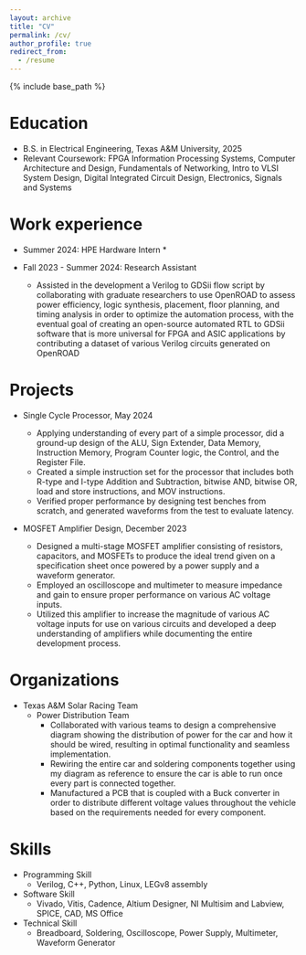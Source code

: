 ```yaml
---
layout: archive
title: "CV"
permalink: /cv/
author_profile: true
redirect_from:
  - /resume
---
```


{% include base_path %}

Education
======
* B.S. in Electrical Engineering, Texas A&M University, 2025
* Relevant Coursework: FPGA Information Processing Systems, Computer Architecture and Design, Fundamentals of Networking, Intro to VLSI System Design, Digital Integrated Circuit Design, Electronics, Signals and Systems
  
Work experience
======
* Summer 2024: HPE Hardware Intern
  * 

* Fall 2023 - Summer 2024: Research Assistant
  * Assisted in the development a Verilog to GDSii flow script by collaborating with graduate researchers to use OpenROAD to assess power efficiency, logic synthesis, placement, floor planning, and timing analysis in order to optimize the automation process, with the eventual goal of creating an open-source automated RTL to GDSii software that is more universal for FPGA and ASIC applications by contributing a dataset of various Verilog circuits generated on OpenROAD

Projects
======
* Single Cycle Processor, May 2024
    * Applying understanding of every part of a simple processor, did a ground-up design of the ALU, Sign Extender, Data Memory, Instruction Memory, Program Counter logic, the Control, and the Register File.
    * Created a simple instruction set for the processor that includes both R-type and I-type Addition and Subtraction, bitwise AND, bitwise OR, load and store instructions, and MOV instructions.
    * Verified proper performance by designing test benches from scratch, and generated waveforms from the test to evaluate latency.

* MOSFET Amplifier Design, December 2023
    * Designed a multi-stage MOSFET amplifier consisting of resistors, capacitors, and MOSFETs to produce the ideal trend given on a specification sheet once powered by a power supply and a waveform generator.
    * Employed an oscilloscope and multimeter to measure impedance and gain to ensure proper performance on various AC voltage inputs. 
    * Utilized this amplifier to increase the magnitude of various AC voltage inputs for use on various circuits and developed a deep understanding of amplifiers while documenting the entire development process.


Organizations
======
* Texas A&M Solar Racing Team
    * Power Distribution Team
      * Collaborated with various teams to design a comprehensive diagram showing the distribution of power for the car and how it should be wired, resulting in optimal functionality and seamless implementation.
      * Rewiring the entire car and soldering components together using my diagram as reference to ensure the car is able to run once every part is connected together.
      * Manufactured a PCB that is coupled with a Buck converter in order to distribute different voltage values throughout the vehicle based on the requirements needed for every component.


Skills
======
* Programming Skill
  * Verilog, C++, Python, Linux, LEGv8 assembly
* Software Skill
  * Vivado, Vitis, Cadence, Altium Designer, NI Multisim and Labview, SPICE, CAD, MS Office
* Technical Skill
  * Breadboard, Soldering, Oscilloscope, Power Supply, Multimeter, Waveform Generator

  

